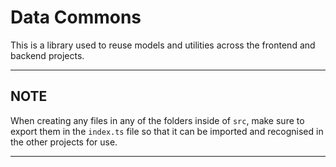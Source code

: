 # Data Commons

This is a library used to reuse models and utilities across the frontend and backend projects.

---

## NOTE

When creating any files in any of the folders inside of `src`, make sure to export them in the `index.ts` file so that it can be imported and recognised in the other projects for use.

---
